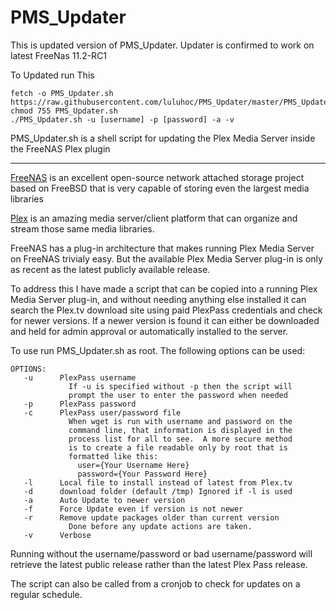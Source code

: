 PMS_Updater
===========

This is updated version of PMS_Updater. Updater is confirmed to work on latest FreeNas 11.2-RC1


To Updated run This
```
fetch -o PMS_Updater.sh https://raw.githubusercontent.com/luluhoc/PMS_Updater/master/PMS_Updater.sh
chmod 755 PMS_Updater.sh
./PMS_Updater.sh -u [username] -p [password] -a -v
```



PMS_Updater.sh is a shell script for updating the Plex Media Server inside the FreeNAS Plex plugin


---

<a href="http://www.freenas.org/">FreeNAS</a> is an excellent open-source network attached storage project based on FreeBSD that is very capable of storing even the largest media libraries

<a href="http://plex.tv">Plex</a> is an amazing media server/client platform that can organize and stream those same media libraries.

FreeNAS has a plug-in architecture that makes running Plex Media Server on FreeNAS trivialy easy.  But the available Plex Media Server plug-in is only as recent as the latest publicly available release.

To address this I have made a script that can be copied into a running Plex Media Server plug-in, and without needing anything else installed it can search the Plex.tv download site using paid PlexPass credentials and check for newer versions.  If a newer version is found it can either be downloaded and held for admin approval or automatically installed to the server.

To use run PMS_Updater.sh as root. The following options can be used:

```
OPTIONS:
   -u      PlexPass username
             If -u is specified without -p then the script will
             prompt the user to enter the password when needed
   -p      PlexPass password
   -c      PlexPass user/password file
             When wget is run with username and password on the
             command line, that information is displayed in the
             process list for all to see.  A more secure method
             is to create a file readable only by root that is
             formatted like this:
               user={Your Username Here}
               password={Your Password Here}
   -l      Local file to install instead of latest from Plex.tv
   -d      download folder (default /tmp) Ignored if -l is used
   -a      Auto Update to newer version
   -f      Force Update even if version is not newer
   -r      Remove update packages older than current version
             Done before any update actions are taken.
   -v      Verbose
```
   
Running without the username/password or bad username/password will retrieve the latest public release rather than the latest Plex Pass release.

The script can also be called from a cronjob to check for updates on a regular schedule.
